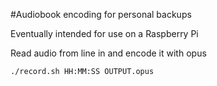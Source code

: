 #Audiobook encoding for personal backups

Eventually intended for use on a Raspberry Pi

Read audio from line in and encode it with opus

`./record.sh HH:MM:SS OUTPUT.opus`
